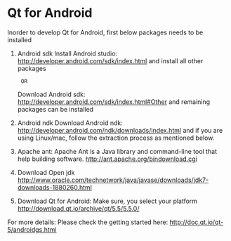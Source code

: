 Qt for Android
==============

Inorder to develop Qt for Android, first below packages needs to be installed

1. Android sdk
	Install Android studio: http://developer.android.com/sdk/index.html
	and install all other packages
 
        OR
         
	Download Android sdk:  http://developer.android.com/sdk/index.html#Other
       	and remaining packages can be installed
 
2. Android ndk
      	Download Android ndk: http://developer.android.com/ndk/downloads/index.html
       	and if you are using Linux/mac, follow the extraction process as mentioned below.
 
3. Apache ant:
	Apache Ant is a Java library and command-line tool that help building software.
       	http://ant.apache.org/bindownload.cgi
 
4. Download Open jdk
	http://www.oracle.com/technetwork/java/javase/downloads/jdk7-downloads-1880260.html
 
5. Download Qt for Android: Make sure, you select your platform
 	http://download.qt.io/archive/qt/5.5/5.5.0/
 
 
For more details: Please check the getting started here: http://doc.qt.io/qt-5/androidgs.html
 

 
